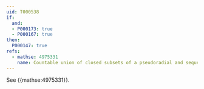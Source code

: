 ```yaml
---
uid: T000538
if:
  and:
  - P000173: true
  - P000167: true
then:
  P000147: true
refs:
  - mathse: 4975331
    name: Countable union of closed subsets of a pseudoradial and sequentially closed topological space is closed
---
```


See {{mathse:4975331}}.
